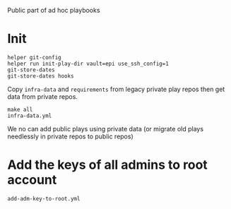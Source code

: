 Public part of ad hoc playbooks

# Init

```
helper git-config
helper run init-play-dir vault=epi use_ssh_config=1
git-store-dates
git-store-dates hooks
```

Copy `infra-data` and `requirements` from legacy private play repos
then get data from private repos.

```
make all
infra-data.yml
```

We no can add public plays using private data (or migrate old plays
needlessly in private repos to public repos)

# Add the keys of all admins to root account

```
add-adm-key-to-root.yml
```
